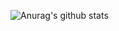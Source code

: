 ![Anurag's github stats](https://github-readme-stats.vercel.app/api?username=mayocream&count_private=true&show_icons=true&theme=dracula)
